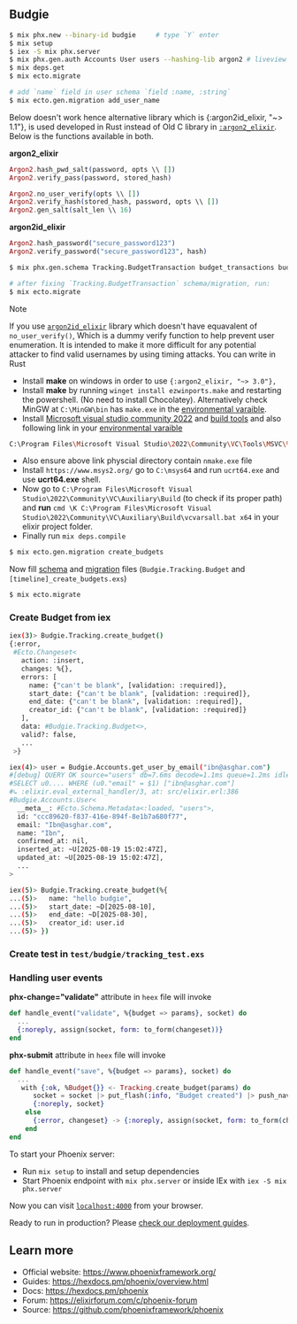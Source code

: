 ## Budgie     
```bash
$ mix phx.new --binary-id budgie     # type `Y` enter
$ mix setup
$ iex -S mix phx.server
$ mix phx.gen.auth Accounts User users --hashing-lib argon2 # liveview based auth, type `Y`
$ mix deps.get
$ mix ecto.migrate

# add `name` field in user schema `field :name, :string`
$ mix ecto.gen.migration add_user_name
```     

Below doesn't work hence alternative library which is {:argon2id_elixir, "~> 1.1"}, is used developed in Rust instead of Old C library in [`:argon2_elixir`](https://hexdocs.pm/argon2_elixir/1.2.0/Argon2.html). Below is the functions available in both. 
    
**argon2_elixir**   
```elixir
Argon2.hash_pwd_salt(password, opts \\ [])
Argon2.verify_pass(password, stored_hash)

Argon2.no_user_verify(opts \\ [])
Argon2.verify_hash(stored_hash, password, opts \\ [])
Argon2.gen_salt(salt_len \\ 16)
```    
   
**argon2id_elixir**  
```elixir 
Argon2.hash_password("secure_password123")  
Argon2.verify_password("secure_password123", hash) 
```      
    
```bash
$ mix phx.gen.schema Tracking.BudgetTransaction budget_transactions budget_id:references:budgets effective_date:date type:enum:funding:spending amount:decimal description:text

# after fixing `Tracking.BudgetTransaction` schema/migration, run:
$ mix ecto.migrate
```    

> [!NOTE]    
> If you use [`argon2id_elixir`](https://hexdocs.pm/argon2id_elixir/Argon2.html) library which doesn't have equavalent of `no_user_verify()`, Which is a dummy verify function to help prevent user enumeration. It is intended to make it more difficult for any potential attacker to find valid usernames by using timing attacks. 
> You can write in Rust  

- Install **make** on windows in order to use `{:argon2_elixir, "~> 3.0"},`     
- Install **make** by running `winget install ezwinports.make` and restarting the powershell. (No need to install Chocolatey). Alternatively check MinGW at `C:\MinGW\bin` has `make.exe` in the <ins>environmental varaible</ins>.      
- Install <ins>Microsoft visual studio community 2022</ins> and <ins>build tools</ins> and also following link in your <ins>environmental varaible</ins>
```bash
C:\Program Files\Microsoft Visual Studio\2022\Community\VC\Tools\MSVC\%YOUR_VERSION%\bin\Hostx64\x64
```       
- Also ensure above link physcial directory contain `nmake.exe` file   
- Install `https://www.msys2.org/` go to  `C:\msys64` and run `ucrt64.exe` and use **ucrt64.exe** shell. 
- Now go to `C:\Program Files\Microsoft Visual Studio\2022\Community\VC\Auxiliary\Build` (to check if its proper path) and **run** `cmd \K C:\Program Files\Microsoft Visual Studio\2022\Community\VC\Auxiliary\Build\vcvarsall.bat x64`  in your elixir project folder.    
- Finally run `mix deps.compile`    
     
```bash
$ mix ecto.gen.migration create_budgets     
```    
    
Now fill <ins>schema</ins> and <ins>migration</ins> files (`Budgie.Tracking.Budget` and `[timeline]_create_budgets.exs`)    
   
```bash
$ mix ecto.migrate   
```       
     
### Create Budget from iex
```bash
iex(3)> Budgie.Tracking.create_budget()
{:error,
 #Ecto.Changeset<
   action: :insert,
   changes: %{},
   errors: [
     name: {"can't be blank", [validation: :required]},
     start_date: {"can't be blank", [validation: :required]},
     end_date: {"can't be blank", [validation: :required]},
     creator_id: {"can't be blank", [validation: :required]}
   ],
   data: #Budgie.Tracking.Budget<>,
   valid?: false,
   ...
 >}

iex(4)> user = Budgie.Accounts.get_user_by_email("ibn@asghar.com")
#[debug] QUERY OK source="users" db=7.6ms decode=1.1ms queue=1.2ms idle=1343.5ms
#SELECT u0.... WHERE (u0."email" = $1) ["ibn@asghar.com"]
#↳ :elixir.eval_external_handler/3, at: src/elixir.erl:386
#Budgie.Accounts.User<
  __meta__: #Ecto.Schema.Metadata<:loaded, "users">,
  id: "ccc89620-f837-416e-894f-8e1b7a680f77",
  email: "Ibn@asghar.com",
  name: "Ibn",
  confirmed_at: nil,
  inserted_at: ~U[2025-08-19 15:02:47Z],
  updated_at: ~U[2025-08-19 15:02:47Z],
  ...
>

iex(5)> Budgie.Tracking.create_budget(%{
...(5)>   name: "hello budgie",
...(5)>   start_date: ~D[2025-08-10],
...(5)>   end_date: ~D[2025-08-30],
...(5)>   creator_id: user.id
...(5)> })
```     
    
### Create test in `test/budgie/tracking_test.exs`    

### Handling user events  
**phx-change="validate"**  attribute in `heex` file will invoke    
```elixir
def handle_event("validate", %{budget => params}, socket) do
  ...
  {:noreply, assign(socket, form: to_form(changeset))}
end
```  
**phx-submit** attribute in `heex` file will invoke   
```elixir
def handle_event("save", %{budget => params}, socket) do
  ...
   with {:ok, %Budget{}} <- Tracking.create_budget(params) do
      socket = socket |> put_flash(:info, "Budget created") |> push_navigate(to: ~p"/budgets", replace: true)
      {:noreply, socket}
    else
      {:error, changeset} -> {:noreply, assign(socket, form: to_form(changeset))}
    end
end
```          



To start your Phoenix server:

  * Run `mix setup` to install and setup dependencies
  * Start Phoenix endpoint with `mix phx.server` or inside IEx with `iex -S mix phx.server`

Now you can visit [`localhost:4000`](http://localhost:4000) from your browser.

Ready to run in production? Please [check our deployment guides](https://hexdocs.pm/phoenix/deployment.html).

## Learn more

  * Official website: https://www.phoenixframework.org/
  * Guides: https://hexdocs.pm/phoenix/overview.html
  * Docs: https://hexdocs.pm/phoenix
  * Forum: https://elixirforum.com/c/phoenix-forum
  * Source: https://github.com/phoenixframework/phoenix
